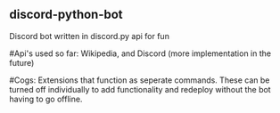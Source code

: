 ## discord-python-bot
Discord bot written in discord.py api for fun

#Api's used so far:
Wikipedia, and Discord
(more implementation in the future)

#Cogs:
Extensions that function as seperate commands. 
These can be turned off individually to add functionality
and redeploy without the bot having to go offline.
